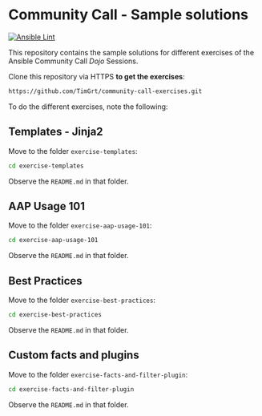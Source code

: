 # Community Call - Sample solutions

[![Ansible Lint](https://github.com/TimGrt/community-call-solutions/actions/workflows/ci.yml/badge.svg)](https://github.com/TimGrt/community-call-solutions/actions/workflows/ci.yml)

This repository contains the sample solutions for different exercises of the Ansible Community Call *Dojo* Sessions.

Clone this repository via HTTPS **to get the exercises**:

```bash
https://github.com/TimGrt/community-call-exercises.git
```

To do the different exercises, note the following:

## Templates - Jinja2

Move to the folder `exercise-templates`:

```bash
cd exercise-templates
```

Observe the `README.md` in that folder.

## AAP Usage 101

Move to the folder `exercise-aap-usage-101`:

```bash
cd exercise-aap-usage-101
```

Observe the `README.md` in that folder.

## Best Practices
Move to the folder `exercise-best-practices`:

```bash
cd exercise-best-practices
```

Observe the `README.md` in that folder.

## Custom facts and plugins
Move to the folder `exercise-facts-and-filter-plugin`:

```bash
cd exercise-facts-and-filter-plugin
```

Observe the `README.md` in that folder.
